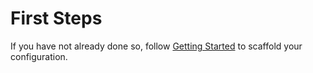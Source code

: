 # First Steps

If you have not already done so, follow [Getting Started](index.md#getting-started)
to scaffold your configuration.
